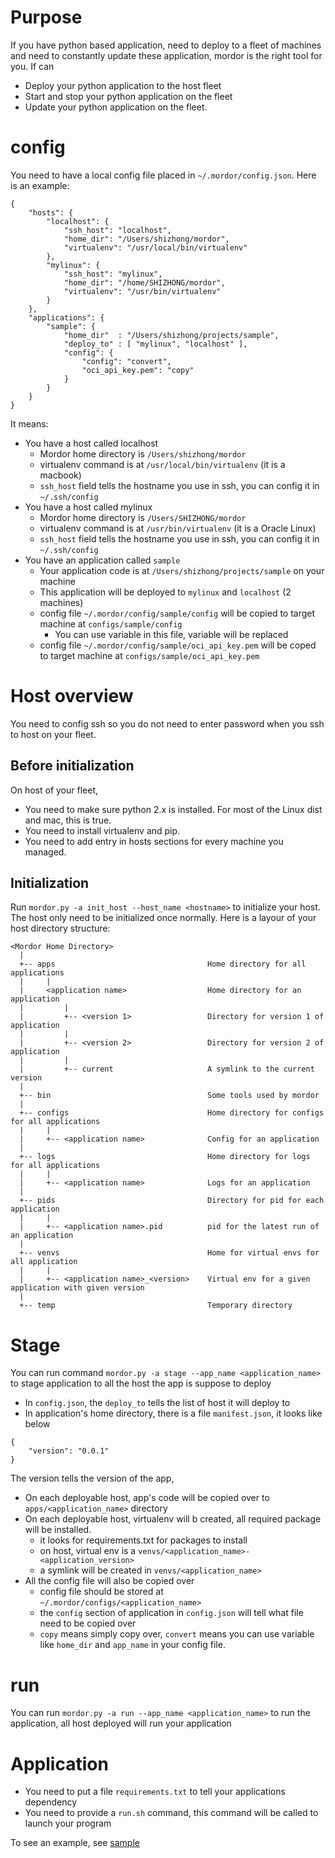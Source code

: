 # Purpose #

If you have python based application, need to deploy to a fleet of machines and need to constantly update these application, mordor is the right tool for you. If can

* Deploy your python application to the host fleet
* Start and stop your python application on the fleet
* Update your python application on the fleet.

# config #
You need to have a local config file placed in `~/.mordor/config.json`. Here is an example:
```
{
    "hosts": {
        "localhost": {
            "ssh_host": "localhost",
            "home_dir": "/Users/shizhong/mordor",
            "virtualenv": "/usr/local/bin/virtualenv"
        },
        "mylinux": {
            "ssh_host": "mylinux",
            "home_dir": "/home/SHIZHONG/mordor",
            "virtualenv": "/usr/bin/virtualenv"
        }
    },
    "applications": {
        "sample": {
            "home_dir"  : "/Users/shizhong/projects/sample",
            "deploy_to" : [ "mylinux", "localhost" ],
            "config": {
                "config": "convert",
                "oci_api_key.pem": "copy"
            }
        }
    }
}
```
It means:
* You have a host called localhost
    * Mordor home directory is `/Users/shizhong/mordor`
    * virtualenv command is at `/usr/local/bin/virtualenv` (it is a macbook)
    * `ssh_host` field tells the hostname you use in ssh, you can config it in `~/.ssh/config`
* You have a host called mylinux
    * Mordor home directory is `/Users/SHIZHONG/mordor`
    * virtualenv command is at `/usr/bin/virtualenv` (it is a Oracle Linux)
    * `ssh_host` field tells the hostname you use in ssh, you can config it in `~/.ssh/config`
* You have an application called `sample`
    * Your application code is at `/Users/shizhong/projects/sample` on your machine
    * This application will be deployed to `mylinux` and `localhost` (2 machines)
    * config file `~/.mordor/config/sample/config` will be copied to target machine at `configs/sample/config`
        * You can use variable in this file, variable will be replaced
    * config file `~/.mordor/config/sample/oci_api_key.pem` will be coped to target machine at `configs/sample/oci_api_key.pem`

# Host overview #
You need to config ssh so you do not need to enter password when you ssh to host on your fleet.

## Before initialization ##
On host of your fleet, 
* You need to make sure python 2.x is installed. For most of the Linux dist and mac, this is true.
* You need to install virtualenv and pip.
* You need to add entry in hosts sections for every machine you managed.

## Initialization ##
Run `mordor.py -a init_host --host_name <hostname>` to initialize your host. The host only need to be initialized once normally.
Here is a layour of your host directory structure:
```
<Mordor Home Directory>
  |
  +-- apps                                  Home directory for all applications
  |     |
  |     <application name>                  Home directory for an application
  |         |
  |         +-- <version 1>                 Directory for version 1 of application
  |         |
  |         +-- <version 2>                 Directory for version 2 of application
  |         |
  |         +-- current                     A symlink to the current version
  |
  +-- bin                                   Some tools used by mordor
  |
  +-- configs                               Home directory for configs for all applications
  |     |
  |     +-- <application name>              Config for an application
  |
  +-- logs                                  Home directory for logs for all applications
  |     |
  |     +-- <application name>              Logs for an application
  |
  +-- pids                                  Directory for pid for each application
  |     |
  |     +-- <application name>.pid          pid for the latest run of an application
  |
  +-- venvs                                 Home for virtual envs for all application
  |     |
  |     +-- <application name>_<version>    Virtual env for a given application with given version
  |
  +-- temp                                  Temporary directory
```

# Stage #
You can run command `mordor.py -a stage --app_name <application_name>` to stage application to all the host the app is suppose to deploy
* In `config.json`, the `deploy_to` tells the list of host it will deploy to
* In application's home directory, there is a file `manifest.json`, it looks like below
```
{
    "version": "0.0.1"
}
```
The version tells the version of the app, 
* On each deployable host, app's code will be copied over to `apps/<application_name>` directory
* On each deployable host, virtualenv will b created, all required package will be installed.
    * it looks for requirements.txt for packages to install
    * on host, virtual env is a `venvs/<application_name>-<application_version>`
    * a symlink will be created in `venvs/<application_name>`
* All the config file will also be copied over
    * config file should be stored at `~/.mordor/configs/<application_name>`
    * the `config` section of application in `config.json` will tell what file need to be copied over
    * `copy` means simply copy over, `convert` means you can use variable like `home_dir` and `app_name` in your config file.

# run #
You can run `mordor.py -a run --app_name <application_name>` to run the application, all host deployed will run your application

# Application #
* You need to put a file `requirements.txt` to tell your applications dependency
* You need to provide a `run.sh` command, this command will be called to launch your program

To see an example, see [sample](./sample)